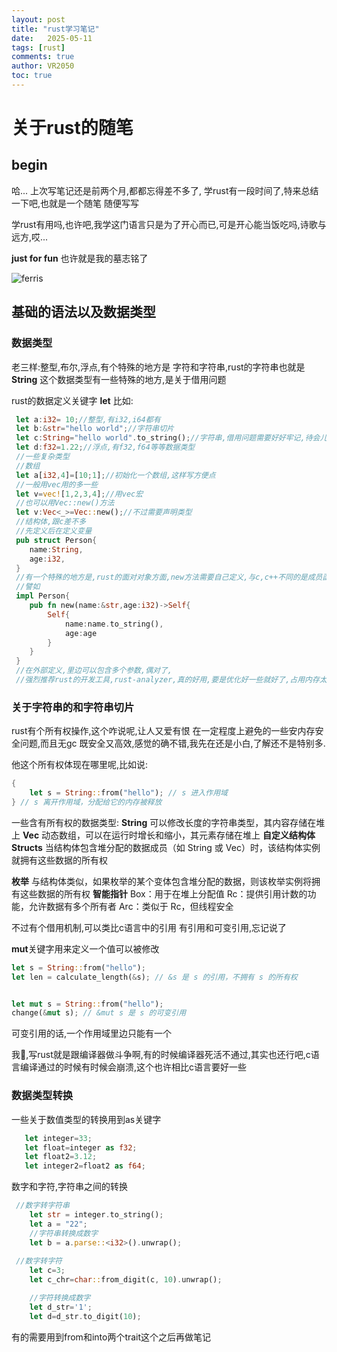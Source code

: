 ```yaml
---
layout: post
title: "rust学习笔记"
date:   2025-05-11
tags: [rust]
comments: true
author: VR2050
toc: true
---
```


# 关于rust的随笔


## begin

哈... 上次写笔记还是前两个月,都都忘得差不多了,
学rust有一段时间了,特来总结一下吧,也就是一个随笔
随便写写

学rust有用吗,也许吧,我学这门语言只是为了开心而已,可是开心能当饭吃吗,诗歌与远方,哎...

**just for fun** 也许就是我的墓志铭了

![ferris](/images/2025/)


## 基础的语法以及数据类型

### 数据类型

老三样:整型,布尔,浮点,有个特殊的地方是
字符和字符串,rust的字符串也就是**String**
这个数据类型有一些特殊的地方,是关于借用问题

rust的数据定义关键字 **let**
比如:
```rust
 let a:i32= 10;//整型,有i32,i64都有
 let b:&str="hello world";//字符串切片
 let c:String="hello world".to_string();//字符串,借用问题需要好好牢记,待会儿看看
 let d:f32=1.22;//浮点,有f32,f64等等数据类型
 //一些复杂类型
 //数组
 let a[i32,4]=[10;1];//初始化一个数组,这样写方便点
 //一般用vec用的多一些
 let v=vec![1,2,3,4];//用vec宏
 //也可以用Vec::new()方法
 let v:Vec<_>=Vec::new();//不过需要声明类型
 //结构体,跟c差不多
 //先定义后在定义变量
 pub struct Person{
    name:String,
    age:i32,
 }
 //有一个特殊的地方是,rust的面对对象方面,new方法需要自己定义,与c,c++不同的是成员函数的实现方式在rust中是 implment 是impl关键字
 //譬如
 impl Person{
    pub fn new(name:&str,age:i32)->Self{
        Self{
            name:name.to_string(),
            age:age
        }
    }
 }
 //在外部定义,里边可以包含多个参数,偶对了,
 //强烈推荐rust的开发工具,rust-analyzer,真的好用,要是优化好一些就好了,占用内存太大了

 ```

### 关于字符串的和字符串切片
rust有个所有权操作,这个咋说呢,让人又爱有恨
在一定程度上避免的一些安内存安全问题,而且无gc
既安全又高效,感觉的确不错,我先在还是小白,了解还不是特别多.

他这个所有权体现在哪里呢,比如说:
```rust
{
    let s = String::from("hello"); // s 进入作用域
} // s 离开作用域，分配给它的内存被释放
```
一些含有所有权的数据类型:
**String** 可以修改长度的字符串类型，其内容存储在堆上
**Vec<T>** 动态数组，可以在运行时增长和缩小，其元素存储在堆上
**自定义结构体Structs** 当结构体包含堆分配的数据成员（如 String 或 Vec<T>）时，该结构体实例就拥有这些数据的所有权

**枚举** 与结构体类似，如果枚举的某个变体包含堆分配的数据，则该枚举实例将拥有这些数据的所有权
**智能指针** 
Box<T>：用于在堆上分配值
Rc<T>：提供引用计数的功能，允许数据有多个所有者
Arc<T>：类似于 Rc<T>，但线程安全

不过有个借用机制,可以类比c语言中的引用
有引用和可变引用,忘记说了

**mut**关键字用来定义一个值可以被修改

```rust
let s = String::from("hello");
let len = calculate_length(&s); // &s 是 s 的引用，不拥有 s 的所有权


let mut s = String::from("hello");
change(&mut s); // &mut s 是 s 的可变引用

```
可变引用的话,一个作用域里边只能有一个

我🌿,写rust就是跟编译器做斗争啊,有的时候编译器死活不通过,其实也还行吧,c语言编译通过的时候有时候会崩溃,这个也许相比c语言要好一些



### 数据类型转换

一些关于数值类型的转换用到as关键字

```rust
   let integer=33;
   let float=integer as f32;
   let float2=3.12;
   let integer2=float2 as f64;
```
数字和字符,字符串之间的转换
```rust
 //数字转字符串
    let str = integer.to_string();
    let a = "22";
    //字符串转换成数字
    let b = a.parse::<i32>().unwrap();
    
 //数字转字符
    let c=3;
    let c_chr=char::from_digit(c, 10).unwrap();

    //字符转换成数字
    let d_str='1';
    let d=d_str.to_digit(10);
```
有的需要用到from和into两个trait这个之后再做笔记













